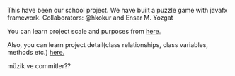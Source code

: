 This have been our school project. We have built a puzzle game with javafx framework.
Collaborators: @hkokur and Ensar M. Yozgat

You can learn project scale and purposes from [here.](docs/CSE1242_spring2022_project.pdf)

Also, you can learn project detail(class relationships, class variables, methods etc.) [here.](docs/detail.md)


müzik ve commitler?? 